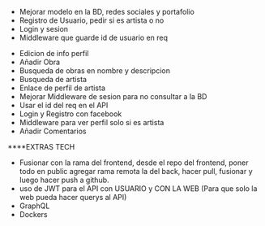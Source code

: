 * Mejorar modelo en la BD, redes sociales y portafolio
* Registro de Usuario, pedir si es artista o no
* Login y sesion
* Middleware que guarde id de usuario en req
- Edicion de info perfil
- Añadir Obra
- Busqueda de obras en nombre y descripcion
- Busqueda de artista
- Enlace de perfil de artista
- Mejorar Middleware de sesion para no consultar a la BD
- Usar el id del req en el API
- Login y Registro con facebook
- Middleware para ver perfil solo si es artista
- Añadir Comentarios

****EXTRAS TECH
- Fusionar con la rama del frontend, desde el repo del frontend, poner todo en public agregar rama remota la del back, hacer pull, fusionar y luego hacer push a github.
- uso de JWT para el API con USUARIO y CON LA WEB (Para que solo la web pueda hacer querys al API)
- GraphQL
- Dockers
